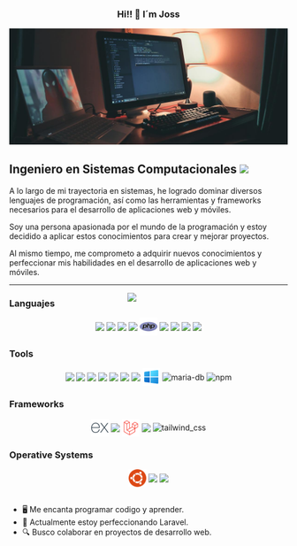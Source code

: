 <h3 align="center">Hi!! 👋 I´m Joss</h1>

![](./gif/setup-1.jpg)

## Ingeniero en Sistemas Computacionales <img src="https://media.giphy.com/media/VgCDAzcKvsR6OM0uWg/giphy.gif" width="50">
<div>
  <p>
    A lo largo de mi trayectoria en sistemas, he logrado dominar diversos lenguajes de programación, así como las herramientas y frameworks necesarios para el desarrollo de aplicaciones web y móviles. 
  </p>
  <p>
    Soy una persona apasionada por el mundo de la programación y estoy decidido a aplicar estos conocimientos para crear y mejorar proyectos. 
  </p>
  <p>
    Al mismo tiempo, me comprometo a adquirir nuevos conocimientos y perfeccionar mis habilidades en el desarrollo de aplicaciones web y móviles.
  </p>
</div>
<hr>

<img align='right' src="https://media.giphy.com/media/M9gbBd9nbDrOTu1Mqx/giphy.gif" width="290">
<!--<img src="https://raw.githubusercontent.com/github/explore/80688e429a7d4ef2fca1e82350fe8e3517d3494d/topics/vue/vue.png" alt="Vue" width="24">-->
<!--<img src="https://raw.githubusercontent.com/github/explore/80688e429a7d4ef2fca1e82350fe8e3517d3494d/topics/firebase/firebase.png" width="24">-->

### Languajes
<div align="center">
  <img align="center" src="https://cdn.jsdelivr.net/gh/devicons/devicon/icons/javascript/javascript-original.svg" width=32/>
  <img align="center" src="https://cdn.jsdelivr.net/gh/devicons/devicon/icons/typescript/typescript-original.svg" width=32/>
  <img align="center" src="https://cdn.jsdelivr.net/gh/devicons/devicon/icons/java/java-original.svg" width=32/>
  <img align="center" src="https://cdn.jsdelivr.net/gh/devicons/devicon/icons/python/python-original.svg" width=32/>
  <img align="center" src="https://raw.githubusercontent.com/github/explore/80688e429a7d4ef2fca1e82350fe8e3517d3494d/topics/php/php.png" width=32/>
  <img align="center" src="https://cdn.jsdelivr.net/gh/devicons/devicon/icons/html5/html5-original.svg" width=32/>
  <img align="center" src="https://cdn.jsdelivr.net/gh/devicons/devicon/icons/css3/css3-original.svg" width=32/>
  <img align="center" src="https://cdn.jsdelivr.net/gh/devicons/devicon/icons/jquery/jquery-original.svg" width=32/>
  <img align="center" src="https://cdn.jsdelivr.net/gh/devicons/devicon/icons/bash/bash-original.svg" width=32/>
</div>

### Tools
<div align="center">
  <img align="center" src="https://cdn.jsdelivr.net/gh/devicons/devicon/icons/mongodb/mongodb-original-wordmark.svg" width=32/>
  <img align="center" src="https://cdn.jsdelivr.net/gh/devicons/devicon/icons/nodejs/nodejs-original.svg" width=32/>
  <img align="center" src="https://cdn.jsdelivr.net/gh/devicons/devicon/icons/mysql/mysql-original.svg" width=32/>
  <img align="center" src="https://cdn.jsdelivr.net/gh/devicons/devicon/icons/yarn/yarn-original.svg" width=32/>
  <img align="center" src="https://cdn.jsdelivr.net/gh/devicons/devicon/icons/figma/figma-original.svg" width=32/>
  <img align="center" src="https://cdn.svgporn.com/logos/visual-studio-code.svg" width=32/>
  <img align="center" src="https://cdn.svgporn.com/logos/git-icon.svg" width=32/>
  <img align="center" src="https://github.com/JossRV/JossRV/blob/main/gif/image.png" width=32/>
  <img align="center" width=32 src="https://img.icons8.com/fluency/48/maria-db.png" alt="maria-db"/>
  <img align="center" width=32 src="https://img.icons8.com/color/48/npm.png" alt="npm"/>
</div>

### Frameworks
<div align="center">
  <img align="center" src="https://github.com/Berkmann18/Berkmann18/blob/master/assets/express.svg" width=32/>
  <img align="center" src="https://cdn.jsdelivr.net/gh/devicons/devicon/icons/bootstrap/bootstrap-original.svg" width=32/>
  <img align="center" src="https://raw.githubusercontent.com/github/explore/80688e429a7d4ef2fca1e82350fe8e3517d3494d/topics/laravel/laravel.png" width=32/>
  <img align="center" src="https://cdn.jsdelivr.net/gh/devicons/devicon/icons/react/react-original.svg" width=32/>
  <img align="center" width=32 src="https://img.icons8.com/fluency/48/tailwind_css.png" alt="tailwind_css"/>
</div>

### Operative Systems
<div align="center">
  <img align="center" src="https://raw.githubusercontent.com/github/explore/80688e429a7d4ef2fca1e82350fe8e3517d3494d/topics/ubuntu/ubuntu.png" width=32/>
  <img align="center" width="32" src="https://img.icons8.com/fluency/48/windows-10.png"/>
  <img align="center" width="32" src="https://img.icons8.com/color/48/debian.png"/>
</div>
<br>


<!--- 🎓 Titulado de Ingenieria en Sistemas Computacionales.-->
- 🖥️ Me encanta programar codigo y aprender.
- 🌱 Actualmente estoy perfeccionando Laravel.
- 🔍 Busco colaborar en proyectos de desarrollo web.
